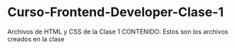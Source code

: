 # Curso-Frontend-Developer-Clase-1
Archivos de HTML y CSS de la Clase 1
CONTENIDO:
Estos son los archivos creados en la clase
